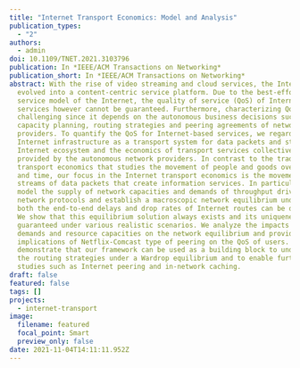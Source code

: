 ```yaml
---
title: "Internet Transport Economics: Model and Analysis"
publication_types:
  - "2"
authors:
  - admin
doi: 10.1109/TNET.2021.3103796
publication: In *IEEE/ACM Transactions on Networking*
publication_short: In *IEEE/ACM Transactions on Networking*
abstract: With the rise of video streaming and cloud services, the Internet has
  evolved into a content-centric service platform. Due to the best-effort
  service model of the Internet, the quality of service (QoS) of Internet
  services however cannot be guaranteed. Furthermore, characterizing QoS is
  challenging since it depends on the autonomous business decisions such as
  capacity planning, routing strategies and peering agreements of network
  providers. To quantify the QoS for Internet-based services, we regard the
  Internet infrastructure as a transport system for data packets and study the
  Internet ecosystem and the economics of transport services collectively
  provided by the autonomous network providers. In contrast to the traditional
  transport economics that studies the movement of people and goods over space
  and time, our focus in the Internet transport economics is the movement of
  streams of data packets that create information services. In particular, we
  model the supply of network capacities and demands of throughput driven by
  network protocols and establish a macroscopic network equilibrium under which
  both the end-to-end delays and drop rates of Internet routes can be derived.
  We show that this equilibrium solution always exists and its uniqueness can be
  guaranteed under various realistic scenarios. We analyze the impacts of user
  demands and resource capacities on the network equilibrium and provide
  implications of Netflix-Comcast type of peering on the QoS of users. We
  demonstrate that our framework can be used as a building block to understand
  the routing strategies under a Wardrop equilibrium and to enable further
  studies such as Internet peering and in-network caching.
draft: false
featured: false
tags: []
projects:
  - internet-transport
image:
  filename: featured
  focal_point: Smart
  preview_only: false
date: 2021-11-04T14:11:11.952Z
---
```

